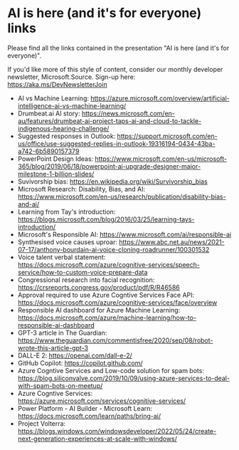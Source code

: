 # AI is here (and it's for everyone) links

Please find all the links contained in the presentation "AI is here (and it's for everyone)".

If you'd like more of this style of content, consider our monthly developer newsletter, Microsoft.Source. Sign-up here: https://aka.ms/DevNewsletterJoin

- AI vs Machine Learning: https://azure.microsoft.com/overview/artificial-intelligence-ai-vs-machine-learning/
- Drumbeat.ai AI story: https://news.microsoft.com/en-au/features/drumbeat-ai-project-taps-ai-and-cloud-to-tackle-indigenous-hearing-challenge/
- Suggested responses in Outlook: https://support.microsoft.com/en-us/office/use-suggested-replies-in-outlook-19316194-0434-43ba-a742-6b5890157379
- PowerPoint Design Ideas: https://www.microsoft.com/en-us/microsoft-365/blog/2019/06/18/powerpoint-ai-upgrade-designer-major-milestone-1-billion-slides/
- Suvivorship bias: https://en.wikipedia.org/wiki/Survivorship_bias
- Microsoft Research: Disability, Bias, and AI: https://www.microsoft.com/en-us/research/publication/disability-bias-and-ai/
- Learning from Tay's introduction: https://blogs.microsoft.com/blog/2016/03/25/learning-tays-introduction/
- Microsoft's Responsible AI: https://www.microsoft.com/ai/responsible-ai
- Synthesised voice causes uproar: https://www.abc.net.au/news/2021-07-17/anthony-bourdain-ai-voice-cloning-roadrunner/100301532
- Voice talent verbal statement: https://docs.microsoft.com/azure/cognitive-services/speech-service/how-to-custom-voice-prepare-data
- Congressional research into facial recognition: https://crsreports.congress.gov/product/pdf/R/R46586
- Approval required to use Azure Cogntive Services Face API: https://docs.microsoft.com/azure/cognitive-services/face/overview
- Responsible AI dashboard for Azure Machine Learning: https://docs.microsoft.com/azure/machine-learning/how-to-responsible-ai-dashboard
- GPT-3 article in The Guardian: https://www.theguardian.com/commentisfree/2020/sep/08/robot-wrote-this-article-gpt-3
- DALL-E 2: https://openai.com/dall-e-2/
- GitHub Copilot: https://copilot.github.com/
- Azure Cogntive Services and Low-code solution for spam bots: https://blog.siliconvalve.com/2019/10/09/using-azure-services-to-deal-with-spam-bots-on-meetup/
- Azure Cogntive Services: https://azure.microsoft.com/services/cognitive-services/
- Power Platform - AI Builder - Microsoft Learn: https://docs.microsoft.com/learn/paths/bring-ai/
- Project Volterra: https://blogs.windows.com/windowsdeveloper/2022/05/24/create-next-generation-experiences-at-scale-with-windows/
